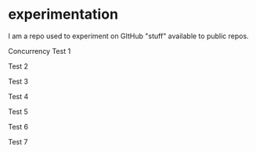 # experimentation
I am a repo used to experiment on GItHub "stuff" available to public repos.  

Concurrency Test 1

Test 2

Test 3

Test 4

Test 5

Test 6

Test 7

